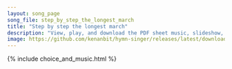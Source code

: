 ```yaml
---
layout: song_page
song_file: step_by_step_the_longest_march
title: "Step by step the longest march"
description: "View, play, and download the PDF sheet music, slideshow, and audio. Lyrics: Step by step the longest march can be won, can be won, Many stones can form an arch, singly none, singly none. And by union what we will can be accomp... english secular 3part chords"
image: https://github.com/kenanbit/hymn-singer/releases/latest/download/step_by_step_the_longest_march-trad.png
---
```


{% include choice_and_music.html %}